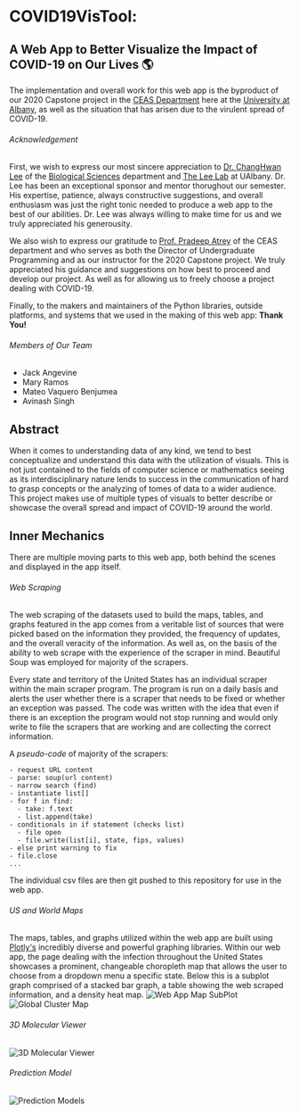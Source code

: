 # COVID19VisTool: 
## A Web App to Better Visualize the Impact of COVID-19 on Our Lives :earth_americas:

The implementation and overall work for this web app is the byproduct of our 2020 Capstone project in the [CEAS Department](https://www.albany.edu/ceas) here 
at the [University at Albany](https://www.albany.edu), as well as the situation that has arisen due to the virulent spread of COVID-19.

###### Acknowledgement
First, we wish to express our most sincere appreciation to [Dr. ChangHwan Lee](https://www.albany.edu/biology/faculty/changhwan-lee) 
of the [Biological Sciences](https://www.albany.edu/biology) department and [The Lee Lab](https://sites.google.com/view/leelab-ua/home?authuser=0) 
at UAlbany. Dr. Lee has been an exceptional sponsor and mentor thorughout our semester. His expertise, patience, always 
constructive suggestions, and overall enthusiasm was just the right tonic needed to produce a web app to the best of our abilities. 
Dr. Lee was always willing to make time for us and we truly appreciated his generousity.

We also wish to express our gratitude to [Prof. Pradeep Atrey](https://www.albany.edu/ceas/faculty/pradeep-k-atrey) of the CEAS department 
and who serves as both the Director of Undergraduate Programming and as our instructor for the 2020 Capstone project. We truly appreciated
his guidance and suggestions on how best to proceed and develop our project. As well as for allowing us to freely choose a project dealing with 
COVID-19.

Finally, to the makers and maintainers of the Python libraries, outside platforms, and systems that we used in the making of this web app:
**Thank You!**

###### Members of Our Team 
- Jack Angevine
- Mary Ramos
- Mateo Vaquero Benjumea
- Avinash Singh

## Abstract
When it comes to understanding data of any kind, we tend to best conceptualize and understand this data with the 
utilization of visuals. This is not just contained to the fields of computer science or mathematics seeing as its 
interdisciplinary nature lends to success in the communication of hard to grasp concepts or the analyzing of tomes 
of data to a wider audience. 
This project makes use of multiple types of visuals to better describe or showcase the overall spread and impact of COVID-19 around 
the world.

## Inner Mechanics
There are multiple moving parts to this web app, both behind the scenes and displayed in the app itself.
###### Web Scraping
The web scraping of the datasets used to build the maps, tables, and graphs featured in the app comes from a veritable list of sources
that were picked based on the information they provided, the frequency of updates, and the overall veracity of the information. As well as,
on the basis of the ability to web scrape with the experience of the scraper in mind. Beautiful Soup was employed for majority of the scrapers.

Every state and territory of the United States has an individual scraper within the main scraper program. 
The program is run on a daily basis and alerts the user whether there is a scraper that needs to be fixed 
or whether an exception was passed. The code was written with the idea that even if there is an exception 
the program would not stop running and would only write to file the scrapers that are working and are collecting
the correct information. 

A *pseudo-code* of majority of the scrapers:
```
- request URL content
- parse: soup(url content)
- narrow search (find)
- instantiate list[]
- for f in find:
  - take: f.text
  - list.append(take)
- conditionals in if statement (checks list)
  - file open
  - file.write(list[i], state, fips, values) 
- else print warning to fix
- file.close
...
```
The individual csv files are then git pushed to this repository for use in the web app.

###### US and World Maps
The maps, tables, and graphs utilized within the web app are built using [Plotly's](https://plotly.com/) incredibly diverse and 
powerful graphing libraries. Within our web app, the page dealing with the infection throughout the United States showcases a prominent,
changeable choropleth map that allows the user to choose from a dropdown menu a specific state. Below this is a subplot graph comprised of
a stacked bar graph, a table showing the web scraped information, and a density heat map. 
![Web App Map SubPlot](https://i.imgur.com/HhuEuBD.jpg)
![Global Cluster Map](https://i.imgur.com/0rB9Xio.jpg)

###### 3D Molecular Viewer
![3D Molecular Viewer](https://i.imgur.com/EKSeMPr.jpg)

###### Prediction Model
![Prediction Models](https://i.imgur.com/ZvupAar.jpg)




